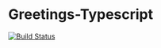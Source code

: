 # Greetings-Typescript
[![Build Status](https://travis-ci.org/dyllanhope/Greetings-Typescript.svg?branch=master)](https://travis-ci.org/dyllanhope/Greetings-Typescript)

